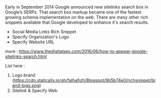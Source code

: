 Early in September 2014 Google announced new sitelinks search box in Google’s SERPs. That search box markup became one of the fastest growing schema implementation on the web.
There are many other rich snippets available that Google developed to enhance it's search results.
- Social Media Links Rich Snippet
- Specify Organization's Logo
- Specify Website URL


more : https://www.thedigitalseo.com/2016/06/how-to-appear-google-sitelinks-search.html


List here :
1. Logo brand (https://cdn.statically.io/gh/falhafizh/Blogspot/9b5b74e0/richsnippet/brand-logo.png)
2. Sitelink & Specify Web
